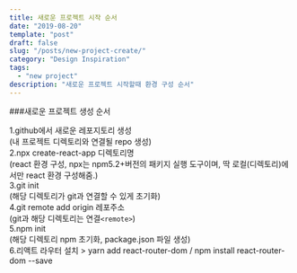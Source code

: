 ```yaml
---
title: 새로운 프로젝트 시작 순서
date: "2019-08-20"
template: "post"
draft: false
slug: "/posts/new-project-create/"
category: "Design Inspiration"
tags:
  - "new project"
description: "새로운 프로젝트 시작할때 환경 구성 순서"
---
```


###새로운 프로젝트 생성 순서

1.github에서 새로운 레포지토리 생성  
(내 프로젝트 디렉토리와 연결될 repo 생성)  
2.npx create-react-app 디렉토리명  
(react 환경 구성, npx는 npm5.2+버전의 패키지 실행 도구이며, 딱 로컬(디렉토리)에서만 react 환경 구성해줌.)  
3.git init  
(해당 디렉토리가 git과 연결할 수 있게 초기화)  
4.git remote add origin 레포주소  
(git과 해당 디렉토리는 연결`<remote>`)  
5.npm init  
(해당 디렉토리 npm 초기화, package.json 파일 생성)  
6.리액트 라우터 설치 > yarn add react-router-dom / npm install react-router-dom --save
